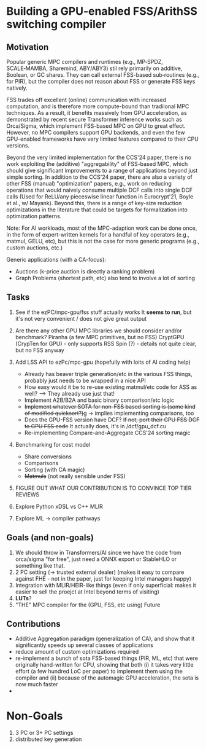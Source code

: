 # Building a GPU-enabled FSS/ArithSS switching compiler

## Motivation

Popular generic MPC compilers and runtimes (e.g., MP‑SPDZ, SCALE‑MAMBA, Sharemind, ABY/ABY3) stil rely primarily on additive, Boolean, or GC shares. 
They can call external FSS-based sub‑routines (e.g., for PIR), but the compiler does not reason about FSS or generate FSS keys natively.

FSS trades off excellent (online) communication with increased computation, and is therefore more compute-bound than tradiional MPC techniques.
As a result, it benefits massively from GPU acceleration, as demonstrated by recent secure Transformer inference works such as Orca/Sigma, which
implement FSS-based MPC on GPU to great effect. 
However, no MPC compilers support GPU backends, and even the few GPU-enabled frameworks have very limited features compared to their CPU versions. 

Beyond the very limited implementation for the CCS'24 paper, there is no work exploiting the (additive) "aggregability" of FSS-based MPC,
which should give significant improvements to a range of applications beyond just simple sorting.
In addition to the CCS'24 paper, there are also a variety of other FSS (manual) "optimization" papers, e.g.,
work on reducing operations that would naively consume multiple DCF calls into single DCF calls 
(Used for ReLU/any pieceswise linear function in Eurocrypt'21, Boyle et al., w/ Mayank).
Beyond this, there is a range of key-size reduction optimizations in the literature that could be targets for formalization into optimization patterns.

Note: For AI workloads, most of the MPC-adaption work can be done once, in the form of expert-written kernels for a handful of key operators (e.g., matmul, GELU, etc),
but this is not the case for more generic programs (e.g., custom auctions, etc.)

Generic applications (with a CA-focus):
* Auctions (k-price auction is directly a ranking problem)
* Graph Problems (shortest path, etc) also tend to involve a lot of sorting


## Tasks
1. See if the ezPC/mpc-gpu/fss stuff actually works
   It **seems to run**, but it's not very convenient / does not give great output
1. Are there any other GPU MPC libraries we should consider and/or benchmark?
   Piranha (a few MPC primitives, but no FSS)
   CryptGPU (CrypTen for GPU) - only supports RSS
   Spin (?) - details not quite clear, but no FSS anyway
1. Add LSS API to ezPc/mpc-gpu (hopefully with loits of AI coding help)
    * Already has beaver triple generation/etc in the various FSS things, probably just needs to be wrapped in a nice API
    * How easy would it be to re-use existing matmul/etc code for ASS as well? --> They already use just that!
    * Implement A2B/B2A and basic binary comparison/etc logic
    * ~~Implement whatever SOTA for non-FSS based sorting is (some kind of modified quicksort?)~~g
      -> implies implementing comparisons, too
    * Does the GPU-FSS version have DCF? ~~If not, port their CPU FSS DCF to GPU FSS code~~
      It actually does, it's in /dcf/gpu_dcf.cu
    * Re-implementing Compare-and-Aggregate CCS'24 sorting magic

1. Benchmarking for cost model
    * Share conversions
    * Comparisons
    * Sorting (with CA magic)
    * ~~Matmuls~~ (not really sensible under FSS)

1. FIGURE OUT WHAT OUR CONTRIBUTION IS TO CONVINCE TOP TIER REVIEWS


1. Explore Python xDSL vs C++ MLIR 
1. Explore ML -> compiler pathways

## Goals (and non-goals)
1. We should throw in Transformers/AI since we have the code from orca/sigma "for free", just need a ONNX export or StableHLO or something like that.
1. 2 PC setting (-> trusted external dealer) (makes it easy to compare against FHE - not in the paper, just for keeping Intel managers happy)
1. Integration with MLIR/HEIR-like things (even if only superficial: makes it easier to sell the proejct at Intel beyond terms of visiting)
1. **LUTs**?
1. "THE" MPC compiler for the (GPU, FSS, etc using) Future

## Contributions
* Additive Aggregation paradigm (generalization of CA), and show that it significantly speeds up several classes of applications
* reduce amount of custom optimizations required
* re-implement a bunch of sota FSS-based things (PIR, ML, etc) that were originally hand-written for CPU,
  showing that both (i) it takes very little effort (a few hundred LoC per paper) to implement them using the compiler
  and (ii) because of the automagic GPU acceleration, the sota is now much faster
*  


# Non-Goals
1. 3 PC  or 3+ PC settings
2. distributed key generation